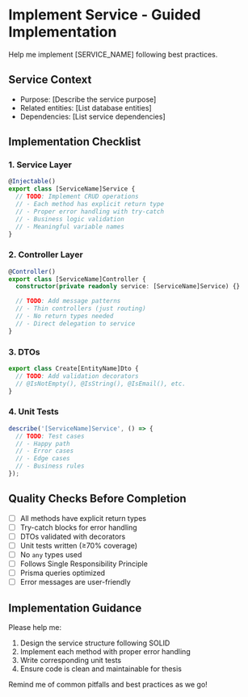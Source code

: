 # Implement Service - Guided Implementation

Help me implement [SERVICE_NAME] following best practices.

## Service Context

- Purpose: [Describe the service purpose]
- Related entities: [List database entities]
- Dependencies: [List service dependencies]

## Implementation Checklist

### 1. Service Layer

```typescript
@Injectable()
export class [ServiceName]Service {
  // TODO: Implement CRUD operations
  // - Each method has explicit return type
  // - Proper error handling with try-catch
  // - Business logic validation
  // - Meaningful variable names
}
```

### 2. Controller Layer

```typescript
@Controller()
export class [ServiceName]Controller {
  constructor(private readonly service: [ServiceName]Service) {}

  // TODO: Add message patterns
  // - Thin controllers (just routing)
  // - No return types needed
  // - Direct delegation to service
}
```

### 3. DTOs

```typescript
export class Create[EntityName]Dto {
  // TODO: Add validation decorators
  // @IsNotEmpty(), @IsString(), @IsEmail(), etc.
}
```

### 4. Unit Tests

```typescript
describe('[ServiceName]Service', () => {
  // TODO: Test cases
  // - Happy path
  // - Error cases
  // - Edge cases
  // - Business rules
});
```

## Quality Checks Before Completion

- [ ] All methods have explicit return types
- [ ] Try-catch blocks for error handling
- [ ] DTOs validated with decorators
- [ ] Unit tests written (≥70% coverage)
- [ ] No `any` types used
- [ ] Follows Single Responsibility Principle
- [ ] Prisma queries optimized
- [ ] Error messages are user-friendly

## Implementation Guidance

Please help me:

1. Design the service structure following SOLID
2. Implement each method with proper error handling
3. Write corresponding unit tests
4. Ensure code is clean and maintainable for thesis

Remind me of common pitfalls and best practices as we go!
